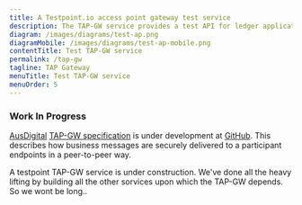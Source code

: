 ```yaml
---
title: A Testpoint.io access point gateway test service
description: The TAP-GW service provides a test API for ledger application vendors to test their access into the network.
diagram: /images/diagrams/test-ap.png
diagramMobile: /images/diagrams/test-ap-mobile.png
contentTitle: Test TAP-GW service
permalink: /tap-gw
tagline: TAP Gateway
menuTitle: Test TAP-GW service
menuOrder: 5
---
```

### Work In Progress

[AusDigital](http://ausdigital.org) [TAP-GW specification](http://ausdigital-tap-gw.readthedocs.io/en/latest/) is under development at [GitHub](https://github.com/ausdigital/ausdigital-tap/). This describes how business messages are securely delivered to a participant endpoints in a peer-to-peer way.

A testpoint TAP-GW service is under construction. We've done all the heavy lifting by building all the other sorvices upon which the TAP-GW depends.  So we wont be long..
